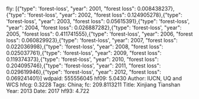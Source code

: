 fly: [{"type": 'forest-loss', "year": 2001, "forest loss": 0.008438237},{"type": 'forest-loss', "year": 2002, "forest loss": 0.124905278},{"type": 'forest-loss', "year": 2003, "forest loss": 0.05615391},{"type": 'forest-loss', "year": 2004, "forest loss": 0.026887282},{"type": 'forest-loss', "year": 2005, "forest loss": 0.411741555},{"type": 'forest-loss', "year": 2006, "forest loss": 0.060829923},{"type": 'forest-loss', "year": 2007, "forest loss": 0.022036998},{"type": 'forest-loss', "year": 2008, "forest loss": 0.025037761},{"type": 'forest-loss', "year": 2009, "forest loss": 0.119374373},{"type": 'forest-loss', "year": 2010, "forest loss": 0.204095746},{"type": 'forest-loss', "year": 2011, "forest loss": 0.029619946},{"type": 'forest-loss', "year": 2012, "forest loss": 0.069241401}]
wdpaid: 555556045
hf09: 5.0430
Author: IUCN, UQ and WCS
hfcg: 0.3228
Tags: China;
fc: 209.8113211
Title: Xinjiang Tianshan
Year: 2013
Date: 2017
hf93: 4.722
